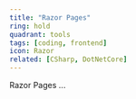 ```yaml
---
title: "Razor Pages"
ring: hold
quadrant: tools
tags: [coding, frontend]
icon: Razor
related: [CSharp, DotNetCore]
---
```


Razor Pages ...
